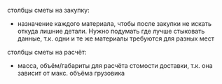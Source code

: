 столбцы сметы на закупку:
  * назначение каждого материала, чтобы после закупки не искать откуда лишние детали. Нужно подумать где лучше стыковать данные, т.к. одни и те же материалы требуются для разных мест


столбцы сметы на расчёт:
  * масса, объём/габариты для расчёта стомости доставки, т.к. она зависит от макс. объёма грузовика